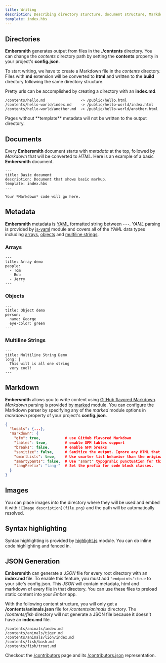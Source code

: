 ```yaml
---
title: Writing
description: Describing directory sturcture, document structure, Markdown syntax, syntax highlighting and JSON generation.
template: index.hbs
---
```


## Directories

**Embersmith** generates output from files in the **./contents** directory. You can change the *contents* directory path by setting the **contents** property in your project's **config.json**. 

To start writing, we have to create a Markdown file in the *contents* directory. Files with **md** extension will be converted to **html** and written to the **build** directory following the same directory structure.

Pretty urls can be accomplished by creating a directory with an **index.md**.

```
/contents/hello.md                -> /public/hello.html
/contents/hello-world/index.md    -> /public/hello-world/index.html
/contents/hello-world/another.md  -> /public/hello-world/another.html
```

<div class="alert alert-warning">Pages without **template** metadata will not be written to the output directory.</div>

## Documents

Every **Embersmith** document starts with *metadata* at the top, followed by *Markdown* that will be converted to *HTML*. Here is an example of a basic **Embersmith** document.

```
---
title: Basic document
description: Document that shows basic markup. 
template: index.hbs
---

Your *Markdown* code will go here.

```

## Metadata

**Embersmith** metadata is [YAML](http://yaml.org/) formatted string between ```---```. *YAML* parsing is provided by [js-yaml](https://github.com/nodeca/js-yaml) module and covers all of the *YAML* data types including [arrays](#Arrays), [objects](#Objects) and [multiline strings](#Multiline-Strings).

### Arrays
```
---
title: Array demo
people:
  - Tom
  - Bob
  - Jerry
---
```

### Objects
```
---
title: Object demo
person: 
  name: George
  eye-color: green
---
```

### Multiline Strings
```
---
title: Multiline String Demo
long: |
  This will is all one string
  very cool!
---
```

## Markdown

**Embersmith** allows you to write content using [GitHub flavored Markdown](https://help.github.com/articles/github-flavored-markdown). *Markdown* parsing is provided by [marked](https://github.com/chjj/marked) module. You can configure the Markdown parser by specifying any of the *marked* module options in *markdown* property of your project's **config.json**.

```json
{
  "locals": {...},
  "markdown": {
    "gfm": true,           # use GitHub flavored Markdown
    "tables": true,        # enable GFM tables support 
    "breaks": false,       # enable GFM breaks
    "sanitize": false,     # Sanitize the output. Ignore any HTML that has been input.
    "smartLists": true,    # Use smarter list behavior than the original markdown.
    "smartypants": false,  # Use "smart" typograhic punctuation for things like quotes and dashes.
    "langPrefix": "lang-"  # Set the prefix for code block classes.
  }
}

```

## Images

You can place images into the directory where they will be used and embed it with ```![Image description](file.png)``` and the path will be automatically resolved.

## Syntax highlighting

Syntax highlighting is provided by [highlight.js](https://github.com/isagalaev/highlight.js) module. You can do inline code highlighting and fenced in.

## JSON Generation

**Embersmith** can generate a *JSON* file for every root directory with an **index.md** file. To enable this feature, you must add ```"endpoints":true``` to your site's config.json. This *JSON* will contain metadata, html and markdown of every file in that directory. You can use these files to preload static content into your *Ember* app.

With the following content structure, you will only get a **/contents/animals.json** file for */contents/animals* directory. The */contents/fish* directory will not generate a JSON file because it doesn't have an **index.md** file.

```
/contents/animals/index.md
/contents/animals/tiger.md
/contents/animals/lion/index.md
/contents/fish/bash.md
/contents/fish/trout.md
```

Checkout the [/contributors](/contributors) page and its [/contributors.json](/contributors.json) representation.
